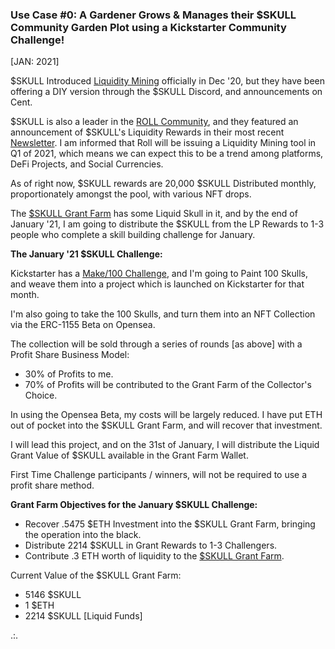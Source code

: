 <h3><b>Use Case #0: A Gardener Grows & Manages their $SKULL Community Garden Plot using a Kickstarter Community Challenge!</b></h3> [JAN: 2021]

$SKULL Introduced <a href="https://beta.cent.co/skeenee/+mr2ow2">Liquidity Mining</a> officially in Dec '20, but they have been offering a DIY version through the $SKULL Discord, and announcements on Cent.

$SKULL is also a leader in the <a href="https://tryroll.com/">ROLL Community</a>, and they featured an announcement of $SKULL's Liquidity Rewards in their most recent <a href="https://mailchi.mp/86252b8beae0/roll-update-6103385">Newsletter</a>. I am informed that Roll will be issuing a Liquidity Mining tool in Q1 of 2021, which means we can expect this to be a trend among platforms, DeFi Projects, and Social Currencies.

As of right now, $SKULL rewards are 20,000 $SKULL Distributed monthly, proportionately amongst the pool, with various NFT drops. 

The <a href="https://etherscan.io/address/0xbeC346627bA83b471d5ab171618274c5333F9f37">$SKULL Grant Farm</a> has some Liquid Skull in it, and by the end of January '21, I am going to distribute the $SKULL from the LP Rewards to 1-3 people who complete a skill building challenge for January. 

<b>The January '21 $SKULL Challenge:</b>

Kickstarter has a <a href="https://www.kickstarter.com/make-100?ref=make100-homepage-banner">Make/100 Challenge</a>, and I'm going to Paint 100 Skulls, and weave them into a project which is launched on Kickstarter for that month. 

I'm also going to take the 100 Skulls, and turn them into an NFT Collection via the ERC-1155 Beta on Opensea. 

The collection will be sold through a series of rounds [as above] with a Profit Share Business Model:
* 30% of Profits to me. 
* 70% of Profits will be contributed to the Grant Farm of the Collector's Choice.

In using the Opensea Beta, my costs will be largely reduced. I have put ETH out of pocket into the $SKULL Grant Farm, and will recover that investment.

I will lead this project, and on the 31st of January, I will distribute the Liquid Grant Value of $SKULL available in the Grant Farm Wallet. 

First Time Challenge participants / winners, will not be required to use a profit share method.

<b>Grant Farm Objectives for the January $SKULL Challenge:</b>
* Recover .5475 $ETH Investment into the $SKULL Grant Farm, bringing the operation into the black.
* Distribute 2214 $SKULL in Grant Rewards to 1-3 Challengers. 
* Contribute .3 ETH worth of liquidity to the <a href="https://etherscan.io/address/0xbeC346627bA83b471d5ab171618274c5333F9f37">$SKULL Grant Farm</a>. 

Current Value of the $SKULL Grant Farm: 
* 5146 $SKULL
* 1 $ETH
* 2214 $SKULL [Liquid Funds]

.:. 

